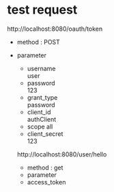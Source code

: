 # test request

http://localhost:8080/oauth/token
- method : POST
- parameter
  - username      
    user
  - password   
    123
  - grant_type   
    password
  - client_id  
    authClient
  - scope 
    all
  - client_secret  
    123
    
  http://localhost:8080/user/hello
  - method : get
  - parameter
   - access_token  
     